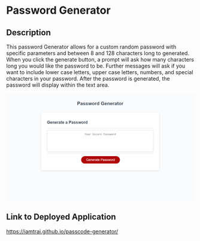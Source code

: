 # Password Generator

## Description
This password Generator allows for a custom random password with specific parameters and between 8 and 128 characters long to generated. When you click the generate button, a prompt will ask how many characters long you would like the password to be. Further messages will ask if you want to include lower case letters, upper case letters, numbers, and special characters in your password. After the password is generated, the password will display within the text area.

![Screenshot of password generator website](./assets/images/generator-screenshot.png)

## Link to Deployed Application
https://iamtrai.github.io/passcode-generator/

